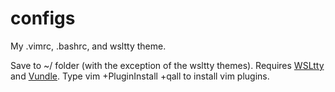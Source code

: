 # configs
My .vimrc, .bashrc, and wsltty theme.

Save to ~/ folder (with the exception of the wsltty themes). Requires [WSLtty](https://github.com/mintty/wsltty) and [Vundle](https://github.com/VundleVim/Vundle.vim). Type vim +PluginInstall +qall to install vim plugins.

